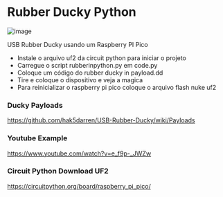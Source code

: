 # Rubber Ducky Python

![image](https://user-images.githubusercontent.com/48387196/130365672-d4c272e5-c963-4d18-ab8c-1c9a232a829f.png)

USB Rubber Ducky usando um Raspberry PI Pico

- Instale o arquivo uf2 da circuit python para iniciar o projeto
- Carregue o script rubberinpython.py em code.py
- Coloque um código do rubber ducky in payload.dd
- Tire e coloque o dispositivo e veja a magica
- Para reinicializar o raspberry pi pico coloque o arquivo flash nuke uf2


### Ducky Payloads

https://github.com/hak5darren/USB-Rubber-Ducky/wiki/Payloads

### Youtube Example 

https://www.youtube.com/watch?v=e_f9p-_JWZw

### Circuit Python Download UF2

https://circuitpython.org/board/raspberry_pi_pico/


